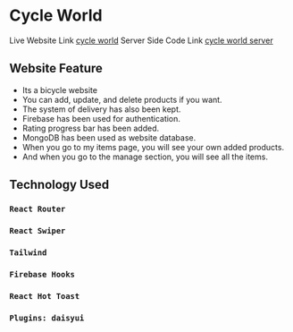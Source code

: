 # Cycle World

Live Website Link [cycle world](https://assignment11-a3660.web.app/)
Server Side Code Link [cycle world server](https://github.com/ProgrammingHeroWC4/warehouse-management-server-side-shakilahmed09/)

## Website Feature

* Its a bicycle website
* You can add, update, and delete products if you want.
* The system of delivery has also been kept.
* Firebase has been used for authentication.
* Rating progress bar has been added.
* MongoDB has been used as website database.
* When you go to my items page, you will see your own added products.
* And when you go to the manage section, you will see all the items.

## Technology Used

### `React Router`
### `React Swiper`
### `Tailwind`
### `Firebase Hooks`
### `React Hot Toast`
### `Plugins: daisyui`

